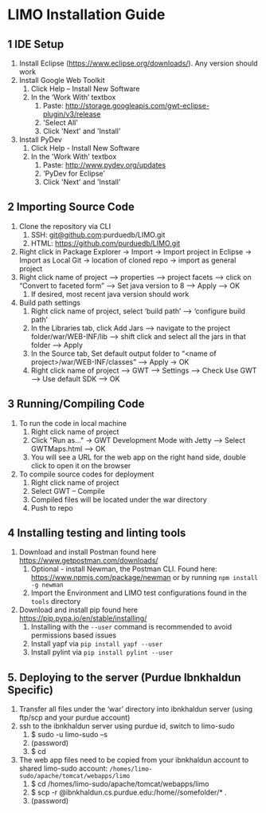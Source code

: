 # LIMO Installation Guide
## 1 IDE Setup
1. Install Eclipse (<https://www.eclipse.org/downloads/>). Any version should work
2. Install Google Web Toolkit
    1. Click Help – Install New Software
    2. In the ‘Work With’ textbox
        1. Paste: <http://storage.googleapis.com/gwt-eclipse-plugin/v3/release>
        2. 'Select All'
        3. Click 'Next' and 'Install'
3. Install PyDev
    1. Click Help - Install New Software
    2. In the 'Work With' textbox
        1. Paste: <http://www.pydev.org/updates>
        2. 'PyDev for Eclipse'
        3. Click 'Next' and 'Install'

## 2 Importing Source Code
1. Clone the repository via CLI
    1. SSH: git@github.com:purduedb/LIMO.git
    2. HTML: https://github.com/purduedb/LIMO.git
2. Right click in Package Explorer -> Import -> Import project in Eclipse -> Import as Local Git -> location of cloned repo -> import as general project
3. Right click name of project –> properties –> project facets –> click on “Convert to faceted form” –> Set java version to 8 –> Apply –> OK
    1. If desired, most recent java version should work
4. Build path settings
    1. Right click name of project, select ‘build path’ –> ‘configure build path’
    2. In the Libraries tab, click Add Jars –> navigate to the project folder/war/WEB-INF/lib –> shift click and select all the jars in that folder –> Apply
    3. In the Source tab, Set default output folder to “\<name of project\>/war/WEB-INF/classes” –> Apply -> OK
    4. Right click name of project –> GWT –> Settings –> Check Use GWT –> Use default SDK –> OK

## 3 Running/Compiling Code
1. To run the code in local machine
    1. Right click name of project
    2. Click "Run as..." -> GWT Development Mode with Jetty –> Select GWTMaps.html –> OK
    3. You will see a URL for the web app on the right hand side, double click to open it on the browser
2. To compile source codes for deployment
    1. Right click name of project
    2. Select GWT – Compile
    3. Compiled files will be located under the war directory
    4. Push to repo

## 4 Installing testing and linting tools
1. Download and install Postman found here <https://www.getpostman.com/downloads/>
    1. Optional - install Newman, the Postman CLI. Found here: <https://www.npmjs.com/package/newman> or by running `npm install -g newman`
    2. Import the Environment and LIMO test configurations found in the `tools` directory
2. Download and install pip found here <https://pip.pypa.io/en/stable/installing/>
    1. Installing with the `--user` command is recommended to avoid permissions based issues
    2. Install yapf via `pip install yapf --user`
    3. Install pylint via `pip install pylint --user`

## 5. Deploying to the server (Purdue Ibnkhaldun Specific)
1. Transfer all files under the ‘war’ directory into ibnkhaldun server (using ftp/scp and your purdue account)
2. ssh to the ibnkhaldun server using purdue id, switch to limo-sudo
    1. $ sudo -u limo-sudo –s
    2. (password)
    3. $ cd
3. The web app files need to be copied from your ibnkhaldun account to shared limo-sudo account: `/homes/limo-sudo/apache/tomcat/webapps/limo`
    1. $ cd /homes/limo-sudo/apache/tomcat/webapps/limo
    2. $ scp -r <yourPurdueId>@ibnkhaldun.cs.purdue.edu:/home/<yourPurdueId>/somefolder/* .
    3. (password)
